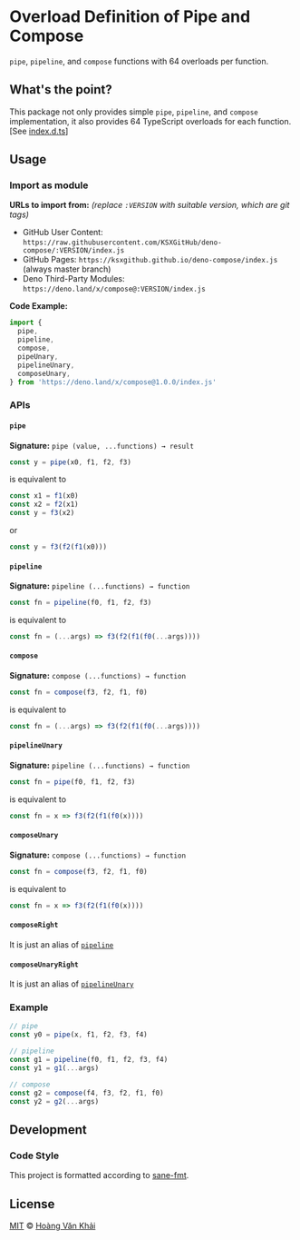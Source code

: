 # Overload Definition of Pipe and Compose

`pipe`, `pipeline`, and `compose` functions with 64 overloads per function.

## What's the point?

This package not only provides simple `pipe`, `pipeline`, and `compose` implementation, it also provides 64 TypeScript overloads for each function. [See [index.d.ts](./index.d.ts)]

## Usage

### Import as module

**URLs to import from:** _(replace `:VERSION` with suitable version, which are git tags)_

* GitHub User Content: `https://raw.githubusercontent.com/KSXGitHub/deno-compose/:VERSION/index.js`
* GitHub Pages: `https://ksxgithub.github.io/deno-compose/index.js` (always master branch)
* Deno Third-Party Modules: `https://deno.land/x/compose@:VERSION/index.js`

**Code Example:**

```typescript
import {
  pipe,
  pipeline,
  compose,
  pipeUnary,
  pipelineUnary,
  composeUnary,
} from 'https://deno.land/x/compose@1.0.0/index.js'
```

### APIs

#### `pipe`

**Signature:** `pipe (value, ...functions) → result`

```typescript
const y = pipe(x0, f1, f2, f3)
```

is equivalent to

```typescript
const x1 = f1(x0)
const x2 = f2(x1)
const y = f3(x2)
```

or

```typescript
const y = f3(f2(f1(x0)))
```

#### `pipeline`

**Signature:** `pipeline (...functions) → function`

```typescript
const fn = pipeline(f0, f1, f2, f3)
```

is equivalent to

```typescript
const fn = (...args) => f3(f2(f1(f0(...args))))
```

#### `compose`

**Signature:** `compose (...functions) → function`

```typescript
const fn = compose(f3, f2, f1, f0)
```

is equivalent to

```typescript
const fn = (...args) => f3(f2(f1(f0(...args))))
```

#### `pipelineUnary`

**Signature:** `pipeline (...functions) → function`

```typescript
const fn = pipe(f0, f1, f2, f3)
```

is equivalent to

```typescript
const fn = x => f3(f2(f1(f0(x))))
```

#### `composeUnary`

**Signature:** `compose (...functions) → function`

```typescript
const fn = compose(f3, f2, f1, f0)
```

is equivalent to

```typescript
const fn = x => f3(f2(f1(f0(x))))
```

#### `composeRight`

It is just an alias of [`pipeline`](#pipeline)

#### `composeUnaryRight`

It is just an alias of [`pipelineUnary`](#pipelineunary)

### Example

```typescript
// pipe
const y0 = pipe(x, f1, f2, f3, f4)

// pipeline
const g1 = pipeline(f0, f1, f2, f3, f4)
const y1 = g1(...args)

// compose
const g2 = compose(f4, f3, f2, f1, f0)
const y2 = g2(...args)
```

## Development

### Code Style

This project is formatted according to [sane-fmt](https://github.com/KSXGitHub/sane-fmt/).

## License

[MIT](https://git.io/JvNN2) © [Hoàng Văn Khải](https://github.com/KSXGitHub/)
